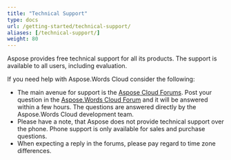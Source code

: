 ```yaml
---
title: "Technical Support"
type: docs
url: /getting-started/technical-support/
aliases: [/technical-support/]
weight: 80
---
```


Aspose provides free technical support for all its products. The support is available to all users, including evaluation.

If you need help with Aspose.Words Cloud consider the following:

- The main avenue for support is the [Aspose Cloud Forums](http://forum.aspose.cloud/). Post your question in the [Aspose.Words Cloud Forum](https://forum.aspose.cloud/c/words) and it will be answered within a few hours. The questions are answered directly by the Aspose.Words Cloud development team.
- Please have a note, that Aspose does not provide technical support over the phone. Phone support is only available for sales and purchase questions.
- When expecting a reply in the forums, please pay regard to time zone differences.
